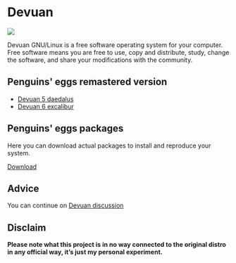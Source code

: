 # Devuan
![](/img/devuan.svg)

Devuan GNU/Linux is a free software operating system for your computer. Free software means you are free to use, copy and distribute, study, change the software, and share your modifications with the community.

## Penguins' eggs remastered version
* [Devuan 5 daedalus](/devuan/daedalus/)
* [Devuan 6 excalibur](/devuan/excalibur/)

## Penguins' eggs packages
Here you can download actual packages to install and reproduce your system.

[Download](https://penguins-eggs.net/basket/packages/debs)

## Advice

You can continue on [Devuan discussion](https://github.com/pieroproietti/penguins-blog/discussions/28)

## Disclaim
__Please note what this project is in no way connected to the original distro in any official way, it’s just my personal experiment.__

